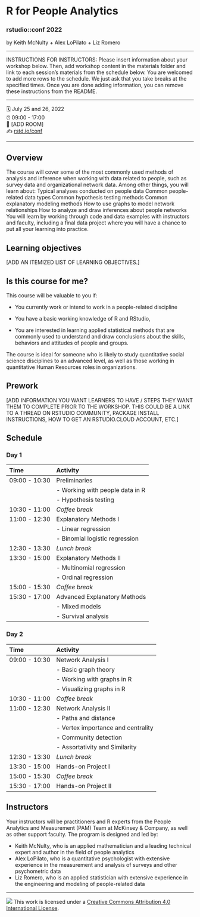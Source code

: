 R for People Analytics
================

### rstudio::conf 2022

by Keith McNulty + Alex LoPilato + Liz Romero

-----

INSTRUCTIONS FOR INSTRUCTORS: Please insert information about your
workshop below. Then, add workshop content in the materials folder and
link to each session’s materials from the schedule below. You are
welcomed to add more rows to the schedule. We just ask that you take
breaks at the specified times. Once you are done adding information, you
can remove these instructions from the README.

-----

:spiral_calendar: July 25 and 26, 2022  
:alarm_clock:     09:00 - 17:00  
:hotel:           \[ADD ROOM\]  
:writing_hand:    [rstd.io/conf](http://rstd.io/conf)

-----

## Overview

The course will cover some of the most commonly used methods of analysis and inference when working with data related to people, such as survey data and organizational network data. Among other things, you will learn about:
Typical analyses conducted on people data
Common people-related data types 
Common hypothesis testing methods
Common explanatory modeling methods
How to use graphs to model network relationships 
How to analyze and draw inferences about people networks
You will learn by working through code and data examples with instructors and faculty, including a final data project where you will have a chance to put all your learning into practice.

## Learning objectives

[ADD AN ITEMIZED LIST OF LEARNING OBJECTIVES.]

## Is this course for me?

This course will be valuable to you if: 
 
- You currently work or intend to work in a people-related discipline 

- You have a basic working knowledge of R and RStudio, 

- You are interested in learning applied statistical methods that are commonly used to understand and draw conclusions about the skills, behaviors and attitudes of people and groups.  
 
The course is ideal for someone who is likely to study quantitative social science disciplines to an advanced level, as well as those working in quantitative Human Resources roles in organizations.

## Prework

\[ADD INFORMATION YOU WANT LEARNERS TO HAVE / STEPS THEY WANT THEM TO
COMPLETE PRIOR TO THE WORKSHOP. THIS COULD BE A LINK TO A THREAD ON
RSTUDIO COMMUNITY, PACKAGE INSTALL INSTRUCTIONS, HOW TO GET AN
RSTUDIO.CLOUD ACCOUNT, ETC.\]

## Schedule

### Day 1

| Time          | Activity         |
| :------------ | :--------------- |
| 09:00 - 10:30 | Preliminaries      |
|               | - Working with people data in R   |
|               | - Hypothesis testing   |
| 10:30 - 11:00 | *Coffee break*   |
| 11:00 - 12:30 | Explanatory Methods I        |
|               | - Linear regression   |
|               | - Binomial logistic regression |
| 12:30 - 13:30 | *Lunch break*    |
| 13:30 - 15:00 | Explanatory Methods II       |
|               | - Multinomial regression   |
|               | - Ordinal regression |
| 15:00 - 15:30 | *Coffee break*   |
| 15:30 - 17:00 | Advanced Explanatory Methods        |
|               | - Mixed models                      |
|               | - Survival analysis               |

### Day 2

| Time          | Activity         |
| :------------ | :--------------- |
| 09:00 - 10:30 | Network Analysis I       |
|               | - Basic graph theory |
|               | - Working with graphs in R  |
|               | - Visualizing graphs in R |
| 10:30 - 11:00 | *Coffee break*   |
| 11:00 - 12:30 | Network Analysis II       |
|               | - Paths and distance  |
|               | - Vertex importance and centrality |
|               | - Community detection  |
|               | - Assortativity and Similarity |
| 12:30 - 13:30 | *Lunch break*    |
| 13:30 - 15:00 | Hands-on Project I       |
| 15:00 - 15:30 | *Coffee break*   |
| 15:30 - 17:00 | Hands-on Project II        |

## Instructors

Your instructors will be practitioners and R experts from the People Analytics and Measurement (PAM) Team at McKinsey & Company, as well as other support faculty.  The program is designed and led by:

- Keith McNulty, who is an applied mathematician and a leading technical expert and author in the field of people analytics  
- Alex LoPilato, who is a quantitative psychologist with extensive experience in the measurement and analysis of surveys and other psychometric data
- Liz Romero, who is an applied statistician with extensive experience in the engineering and modeling of people-related data

-----

![](https://i.creativecommons.org/l/by/4.0/88x31.png) This work is
licensed under a [Creative Commons Attribution 4.0 International
License](https://creativecommons.org/licenses/by/4.0/).

